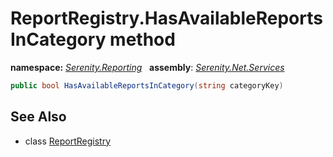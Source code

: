 # ReportRegistry.HasAvailableReportsInCategory method
**namespace:** *[Serenity.Reporting](../../README.md#serenity.reporting-namespace)*   **assembly**: *[Serenity.Net.Services](../../README.md)*

```csharp
public bool HasAvailableReportsInCategory(string categoryKey)
```

## See Also

* class [ReportRegistry](../ReportRegistry.md)